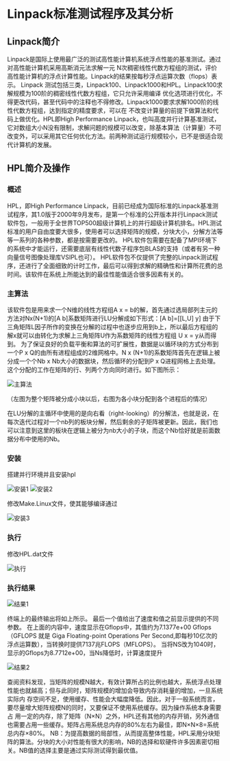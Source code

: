 # Linpack标准测试程序及其分析
## Linpack简介
  Linpack是国际上使用最广泛的测试高性能计算机系统浮点性能的基准测试。通过对高性能计算机采用高斯消元法求解一元 N次稠密线性代数方程组的测试，评价高性能计算机的浮点计算性能。Linpack的结果按每秒浮点运算次数（flops）表示。
  Linpack 测试包括三类，Linpack100、Linpack1000和HPL。Linpack100求解规模为100阶的稠密线性代数方程组，它只允许采用编译 优化选项进行优化，不得更改代码，甚至代码中的注释也不得修改。Linpack1000要求求解1000阶的线性代数方程组，达到指定的精度要求，可以在 不改变计算量的前提下做算法和代码上做优化。HPL即High Performance Linpack，也叫高度并行计算基准测试，它对数组大小N没有限制，求解问题的规模可以改变，除基本算法（计算量）不可改变外，可以采用其它任何优化方法。前两种测试运行规模较小，已不是很适合现代计算机的发展。
## HPL简介及操作
### 概述
HPL，即High Performance Linpack，目前已经成为国际标准的Linpack基准测试程序，其1.0版于2000年9月发布，是第一个标准的公开版本并行Linpack测试软件包，一般用于全世界TOP500超级计算机上的并行超级计算机排名。HPL测试标准的用户自由度要大很多，使用者可以选择矩阵的规模，分块大小，分解方法等等一系列的各种参数，都是按需要更改的。 
HPL软件包需要在配备了MPI环境下的系统中才能运行，还需要底层有线性代数子程序包BLAS的支持（或者有另一种向量信号图像处理库VSIPL也可）。
HPL软件包不仅提供了完整的Linpack测试程序，还进行了全面细致的计时工作，最后可以得到求解的精确性和计算所花费的总时间。该软件在系统上所能达到的最佳性能值适合很多因素有关的。
### 主算法
该软件包是用来求一个N维的线性方程组A x = b的解，首先通过选局部列主元的方法对Nⅹ(N+1)的[A b]系数矩阵进行LU分解成如下形式：[A b]=[[L,U] y]
由于下三角矩阵L因子所作的变换在分解的过程中也逐步应用到b上，所以最后方程组的解x就可以由转化为求解上三角矩阵U作为系数矩阵的线性方程组 U x = y从而得到。
为了保证良好的负载平衡和算法的可扩展性，数据是以循环块的方式分布到一个P x Q的由所有进程组成的2维网格中。N x (N+1)的系数矩阵首先在逻辑上被分成一个个Nb x Nb大小的数据块，然后循环的分配到P x Q进程网格上去处理。这个分配的工作在矩阵的行、列两个方向同时进行。如下图所示：

![主算法](https://github.com/luojike/sysdesign/blob/master/2019/%E5%88%98%E7%A8%8B%E7%9D%BF/Linpack%E6%A0%87%E5%87%86%E6%B5%8B%E8%AF%95%E7%A8%8B%E5%BA%8F%E5%8F%8A%E5%85%B6%E5%88%86%E6%9E%90/image/%E4%B8%BB%E7%AE%97%E6%B3%95.png)

（左图为整个矩阵被分成小块以后，右图为各小块分配到各个进程后的情况）

在LU分解的主循环中使用的是向右看（right-looking）的分解法，也就是说，在每次迭代过程对一个nb列的板块分解，然后剩余的子矩阵被更新。因此，我们也可以注意到这里的板块在逻辑上被分为nb大小的子块，而这个Nb恰好就是前面数据分布中使用的Nb。
### 安装
搭建并行环境并且安装hpl

![安装1](https://github.com/luojike/sysdesign/blob/master/2019/%E5%88%98%E7%A8%8B%E7%9D%BF/Linpack%E6%A0%87%E5%87%86%E6%B5%8B%E8%AF%95%E7%A8%8B%E5%BA%8F%E5%8F%8A%E5%85%B6%E5%88%86%E6%9E%90/image/%E5%AE%89%E8%A3%851.png)
![安装2](https://github.com/luojike/sysdesign/blob/master/2019/%E5%88%98%E7%A8%8B%E7%9D%BF/Linpack%E6%A0%87%E5%87%86%E6%B5%8B%E8%AF%95%E7%A8%8B%E5%BA%8F%E5%8F%8A%E5%85%B6%E5%88%86%E6%9E%90/image/%E5%AE%89%E8%A3%852.png) 

修改Make.Linux文件，使其能够编译通过

![安装3](https://github.com/luojike/sysdesign/blob/master/2019/%E5%88%98%E7%A8%8B%E7%9D%BF/Linpack%E6%A0%87%E5%87%86%E6%B5%8B%E8%AF%95%E7%A8%8B%E5%BA%8F%E5%8F%8A%E5%85%B6%E5%88%86%E6%9E%90/image/%E5%AE%89%E8%A3%853.png)
### 执行

修改HPL.dat文件

![执行](https://github.com/luojike/sysdesign/blob/master/2019/%E5%88%98%E7%A8%8B%E7%9D%BF/Linpack%E6%A0%87%E5%87%86%E6%B5%8B%E8%AF%95%E7%A8%8B%E5%BA%8F%E5%8F%8A%E5%85%B6%E5%88%86%E6%9E%90/image/%E6%89%A7%E8%A1%8C.png)
### 执行结果
![结果1](https://github.com/luojike/sysdesign/blob/master/2019/%E5%88%98%E7%A8%8B%E7%9D%BF/Linpack%E6%A0%87%E5%87%86%E6%B5%8B%E8%AF%95%E7%A8%8B%E5%BA%8F%E5%8F%8A%E5%85%B6%E5%88%86%E6%9E%90/image/%E7%BB%93%E6%9E%9C.png) 

终端上的最终输出将如上所示。 最后一个值给出了速度和值之前显示提供的不同参数。 在上面的内容中，速度显示在Gflops中，其值约为7.1377e+00 Gflops（GFLOPS 就是 Giga Floating-point Operations Per Second,即每秒10亿次的浮点运算数），当转换时提供7137兆FLOPS（MFLOPS）。
当将NS改为1040时，显示的Gflops为8.7712e+00，当Ns降低时，计算速度提升

![结果2](https://github.com/luojike/sysdesign/blob/master/2019/%E5%88%98%E7%A8%8B%E7%9D%BF/Linpack%E6%A0%87%E5%87%86%E6%B5%8B%E8%AF%95%E7%A8%8B%E5%BA%8F%E5%8F%8A%E5%85%B6%E5%88%86%E6%9E%90/image/%E7%BB%93%E6%9E%9C2.png) 

查阅资料发现，当矩阵的规模N越大，有效计算所占的比例也越大，系统浮点处理性能也就越高；但与此同时，矩阵规模的增加会导致内存消耗量的增加，一旦系统实际内 存空间不足，使用缓存、性能会大幅度降低。因此，对于一般系统而言，要尽量增大矩阵规模N的同时，又要保证不使用系统缓存。因为操作系统本身需要占 用一定的内存，除了矩阵（N×N）之外，HPL还有其他的内存开销，另外通信也需要占用一些缓存。矩阵占用系统总内存的80%左右为最佳，即N×N×8=系统总内存×80%。
NB：为提高数据的局部性，从而提高整体性能，HPL采用分块矩阵的算法。分块的大小对性能有很大的影响，NB的选择和软硬件许多因素密切相关。NB值的选择主要是通过实际测试得到最优值。
